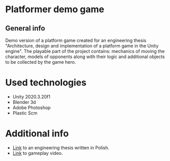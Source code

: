 # Platformer demo game
## General info
Demo version of a platform game created for an engineering thesis "Architecture, design and implementation of a platform game in the Unity engine". The playable part of the project contains: mechanics of moving the character, models of opponents along with
their logic and additional objects to be collected by the game hero.
# Used technologies
* Unity 2020.3.20f1
* Blender 3d
* Adobe Photoshop
* Plastic Scm
# Additional info
* [Link](https://github.com/shiklax/demogame/blob/master/Assets/PracaInzynierskaRadosławMatusiak.pdf) to an engineering thesis written in Polish.
* [Link](https://www.youtube.com/watch?v=pk9AHEpgv7U) to gameplay video.
